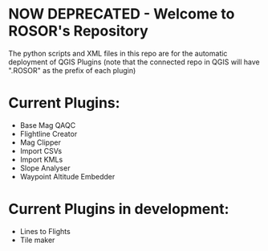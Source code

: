# NOW DEPRECATED - Welcome to ROSOR's Repository
The python scripts and XML files in this repo are for the automatic deployment of QGIS Plugins
(note that the connected repo in QGIS will have ".ROSOR" as the prefix of each plugin)

# Current Plugins:
- Base Mag QAQC
- Flightline Creator
- Mag Clipper
- Import CSVs
- Import KMLs
- Slope Analyser
- Waypoint Altitude Embedder

# Current Plugins in development:
- Lines to Flights
- Tile maker
